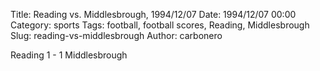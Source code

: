 Title: Reading vs. Middlesbrough, 1994/12/07
Date: 1994/12/07 00:00
Category: sports
Tags: football, football scores, Reading, Middlesbrough
Slug: reading-vs-middlesbrough
Author: carbonero


Reading 1 - 1 Middlesbrough
